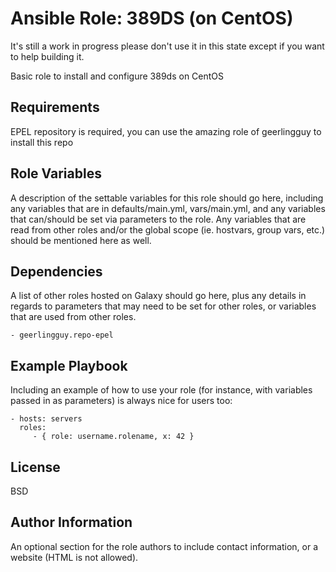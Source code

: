 Ansible Role: 389DS (on CentOS)
===============================

It's still a work in progress please don't use it in this state except if you 
want to help building it.

Basic role to install and configure 389ds on CentOS

Requirements
------------

EPEL repository is required, you can use the amazing role of geerlingguy to 
install this repo
 

Role Variables
--------------

A description of the settable variables for this role should go here, including any variables that are in defaults/main.yml, vars/main.yml, and any variables that can/should be set via parameters to the role. Any variables that are read from other roles and/or the global scope (ie. hostvars, group vars, etc.) should be mentioned here as well.

Dependencies
------------

A list of other roles hosted on Galaxy should go here, plus any details in regards to parameters that may need to be set for other roles, or variables that are used from other roles.
  
    - geerlingguy.repo-epel

Example Playbook
----------------

Including an example of how to use your role (for instance, with variables passed in as parameters) is always nice for users too:

    - hosts: servers
      roles:
         - { role: username.rolename, x: 42 }

License
-------

BSD

Author Information
------------------

An optional section for the role authors to include contact information, or a website (HTML is not allowed).

